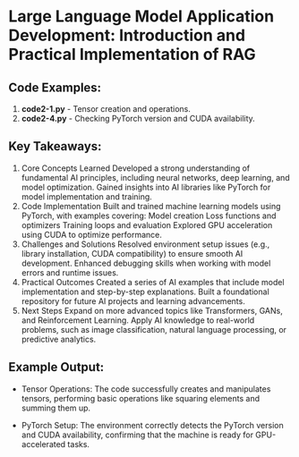 # Large Language Model Application Development: Introduction and Practical Implementation of RAG

## Code Examples:
1. **code2-1.py** - Tensor creation and operations.
1. **code2-4.py** - Checking PyTorch version and CUDA availability.

## Key Takeaways:
1. Core Concepts Learned
Developed a strong understanding of fundamental AI principles, including neural networks, deep learning, and model optimization.
Gained insights into AI libraries like PyTorch for model implementation and training.
2. Code Implementation
Built and trained machine learning models using PyTorch, with examples covering:
Model creation
Loss functions and optimizers
Training loops and evaluation
Explored GPU acceleration using CUDA to optimize performance.
3. Challenges and Solutions
Resolved environment setup issues (e.g., library installation, CUDA compatibility) to ensure smooth AI development.
Enhanced debugging skills when working with model errors and runtime issues.
4. Practical Outcomes
Created a series of AI examples that include model implementation and step-by-step explanations.
Built a foundational repository for future AI projects and learning advancements.
5. Next Steps
Expand on more advanced topics like Transformers, GANs, and Reinforcement Learning.
Apply AI knowledge to real-world problems, such as image classification, natural language processing, or predictive analytics.

## Example Output:
- Tensor Operations: The code successfully creates and manipulates tensors, performing basic operations like squaring elements and summing them up.

- PyTorch Setup: The environment correctly detects the PyTorch version and CUDA availability, confirming that the machine is ready for GPU-accelerated tasks.
